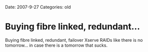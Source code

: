Date: 2007-9-27
Categories: old

# Buying fibre linked, redundant…

Buying fibre linked, redundant, failover Xserve RAIDs like there is no tomorrow... in case there is a tomorrow that sucks.
